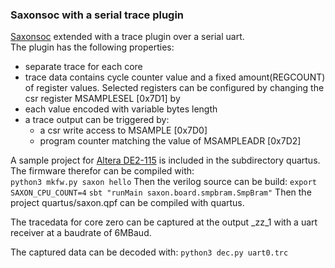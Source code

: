 ### Saxonsoc with a serial trace plugin

[Saxonsoc](https://github.com/SpinalHDL/SaxonSoc) extended with a trace plugin over
a serial uart.  
The plugin has the following properties:  

- separate trace for each core
- trace data contains cycle counter value and a fixed amount(REGCOUNT) of register values. Selected registers can be configured by changing the csr register MSAMPLESEL [0x7D1]
by  
- each value encoded with variable bytes length 
- a trace output can be triggered by:
  - a csr write access to MSAMPLE [0x7D0]
  - program counter matching the value of MSAMPLEADR [0x7D2]  

A sample project for [Altera DE2-115](https://www.terasic.com.tw/cgi-bin/page/archive.pl?Language=English&CategoryNo=139&No=502&PartNo=2) is included in the subdirectory quartus.  
The firmware therefor can be compiled with:  
`python3 mkfw.py saxon hello`
Then the verilog source can be build:
`export SAXON_CPU_COUNT=4`
`sbt "runMain saxon.board.smpbram.SmpBram"`
Then the project quartus/saxon.qpf can be compiled with quartus.

The tracedata for core zero  can be captured at the output _zz_1
with a uart receiver at a baudrate of 6MBaud.

The captured data can be decoded with:
`python3 dec.py uart0.trc`



